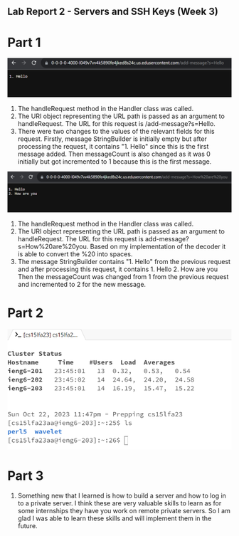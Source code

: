 ## Lab Report 2 - Servers and SSH Keys (Week 3)

# Part 1
![Image](LabReport2SS1.png)
1. The handleRequest method in the Handler class was called.
2. The URI object representing the URL path is passed as an argument
   to handleRequest. The URL for this request is /add-message?s=Hello.
3. There were two changes to the values of the relevant fields for this
   request. Firstly, message StringBuilder is initially empty but after
   processing the request, it contains "1. Hello" since this is the first
   message added. Then messageCount is also changed as it was 0 initially
   but got incremented to 1 because this is the first message.


![Image](LabReport2SS2.png)
1. The handleRequest method in the Handler class was called.
2. The URI object representing the URL path is passed as an
   argument to handleRequest. The URL for this request is
   add-message?s=How%20are%20you. Based on my implementation
   of the decoder it is able to convert the %20 into spaces.
3. The message StringBuilder contains "1. Hello" from the previous
   request and after processing this request, it contains 
        1. Hello
        2. How are you
  Then the messageCount was changed from 1 from the previous request and
  incremented to 2 for the new message.


# Part 2
![Image](LabReport2SS3.png)


# Part 3
1. Something new that I learned is how to build a server and how to log in
   to a private server. I think these are very valuable skills to learn
   as for some internships they have you work on remote private servers.
   So I am glad I was able to learn these skills and will implement them
   in the future. 



